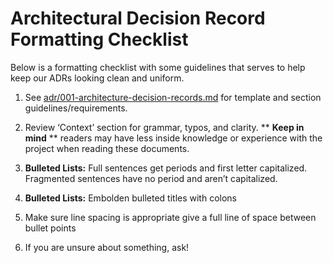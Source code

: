 # Architectural Decision Record Formatting Checklist
Below is a formatting checklist with some guidelines that serves to help keep our ADRs looking clean and uniform. 

1. See [adr/001-architecture-decision-records.md](adr/001-architecture-decision-records.md) for template and section guidelines/requirements.


2. Review ‘Context’ section for grammar, typos, and clarity. ** **Keep in mind** ** readers may have less inside knowledge or experience with the project when reading these documents.


2. **Bulleted Lists:** Full sentences get periods and first letter capitalized. Fragmented sentences have no period and aren’t capitalized.


3. **Bulleted Lists:** Embolden bulleted titles with colons


4. Make sure line spacing is appropriate give a full line of space between bullet points


5. If you are unsure about something, ask!




